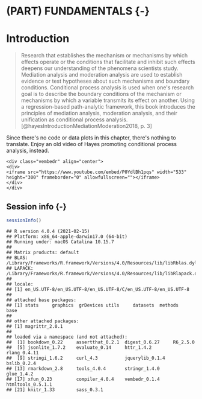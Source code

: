 # (PART) FUNDAMENTALS {-}

# Introduction

> Research that establishes the mechanism or mechanisms by which effects operate or the conditions that facilitate and inhibit such effects deepens our understanding of the phenomena scientists study. Mediation analysis and moderation analysis are used to establish evidence or test hypotheses about such mechanisms and boundary conditions. Conditional process analysis is used when one's research goal is to describe the boundary conditions of the mechanism or mechanisms by which a variable transmits its effect on another. Using a regression-based path-analytic framework, this book introduces the principles of mediation analysis, moderation analysis, and their unification as conditional process analysis. [@hayesIntroductionMediationModeration2018, p. 3]

Since there's no code or data plots in this chapter, there's nothing to translate. Enjoy an old video of Hayes promoting conditional process analysis, instead.


```{=html}
<div class="vembedr" align="center">
<div>
<iframe src="https://www.youtube.com/embed/P0YdlBh1pqs" width="533" height="300" frameborder="0" allowfullscreen=""></iframe>
</div>
</div>
```

## Session info {-}


```r
sessionInfo()
```

```
## R version 4.0.4 (2021-02-15)
## Platform: x86_64-apple-darwin17.0 (64-bit)
## Running under: macOS Catalina 10.15.7
## 
## Matrix products: default
## BLAS:   /Library/Frameworks/R.framework/Versions/4.0/Resources/lib/libRblas.dylib
## LAPACK: /Library/Frameworks/R.framework/Versions/4.0/Resources/lib/libRlapack.dylib
## 
## locale:
## [1] en_US.UTF-8/en_US.UTF-8/en_US.UTF-8/C/en_US.UTF-8/en_US.UTF-8
## 
## attached base packages:
## [1] stats     graphics  grDevices utils     datasets  methods   base     
## 
## other attached packages:
## [1] magrittr_2.0.1
## 
## loaded via a namespace (and not attached):
##  [1] bookdown_0.22     assertthat_0.2.1  digest_0.6.27     R6_2.5.0         
##  [5] jsonlite_1.7.2    evaluate_0.14     httr_1.4.2        rlang_0.4.11     
##  [9] stringi_1.6.2     curl_4.3          jquerylib_0.1.4   bslib_0.2.4      
## [13] rmarkdown_2.8     tools_4.0.4       stringr_1.4.0     glue_1.4.2       
## [17] xfun_0.23         compiler_4.0.4    vembedr_0.1.4     htmltools_0.5.1.1
## [21] knitr_1.33        sass_0.3.1
```



